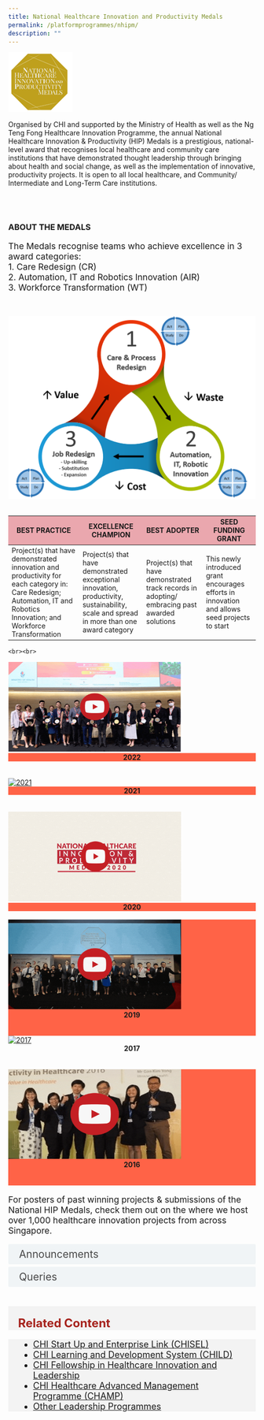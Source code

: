 ```yaml
---
title: National Healthcare Innovation and Productivity Medals
permalink: /platformprogrammes/nhipm/
description: ""
---
```

<div>
<div class="row">
<div class="col"> 
<img src="/images/nhippic.png" class="middle" alt="1st person">
		<div class="header"></div>


</div>
	<div class="col"> 
	<div class="header"><p>Organised by CHI and supported by the Ministry of Health as well as the Ng Teng Fong Healthcare Innovation Programme, the annual National Healthcare Innovation &amp; Productivity (HIP) Medals is a prestigious, national-level award that recognises local healthcare and community care institutions that have demonstrated thought leadership through bringing about health and social change, as well as the implementation of innovative, productivity projects. It is open to all local healthcare, and Community/ Intermediate and Long-Term Care institutions.</p>
 </div><br></div></div>
 </div>
 
<div>
 <div class="row">
<div class="col"> 
<br>
		<div class="header"><h3>ABOUT THE MEDALS </h3>
<p style="font-size: 1.25em">The Medals recognise teams who achieve excellence in 3 award categories:<br>
1.	Care Redesign (CR)<br>
2.	Automation, IT and Robotics Innovation (AIR)<br>
	3.	Workforce Transformation (WT)</p></div><br><p></p>


</div>
	<div class="col"> 
<img src="/images/au_system_innovation.png" alt="1st person"><br>
	<div class="header"><b>
 </b></div><br></div></div>
 <div>
 <table class="table">
  <thead bgcolor="#EAA7AE">
    <tr>
      <th scope="col">BEST PRACTICE</th>
      <th scope="col">EXCELLENCE CHAMPION</th>
      <th scope="col">BEST ADOPTER</th>
			<th scope="col">SEED FUNDING GRANT</th>
    </tr>
  </thead>
  <tbody>
    <tr>
      <td scope="row">Project(s) that have demonstrated innovation and productivity for each category in:
Care Redesign; Automation, IT and Robotics Innovation; and Workforce Transformation</td>
			<td>Project(s) that have demonstrated exceptional innovation, productivity, sustainability, scale and spread in more than one award category</td>
      <td>Project(s) that have demonstrated track records in adopting/ embracing past awarded solutions </td>
			<td>This newly introduced grant encourages efforts in innovation and allows seed projects to start</td>
    </tr>
   
  </tbody>
</table>
</div>
	

	<br><br>
<div class="row">
<div class="col"> 
<a href="https://chiinnovate2023.klobbi.com/"><img src="/images/Nhip/2022gif.gif" style="width:352px; height:182px;" alt="2022"></a><br>
		<div style="background-color:tomato;" class="header"><center><b>2022 </b></center></div><br>
		<div class="para">
</div>
<br>

</div>
	<div class="col"> 
<a href="https://youtube.com/playlist?list=PLTrhD5VOFZmq6mcZpncp68g9FR1-Vi_Sa"><img src="/images/Nhip/2021gif.gif" style="width:352px; height:182px;" alt="2021"></a>
		<br>
	<div style="background-color:tomato;" class="header"><center><b>2021</b></center></div><br>
	<div class="para">
</div>
<br>

</div>
	<div class="col"> 
<a href="https://youtube.com/playlist?list=PLTrhD5VOFZmqv3n_Ncc5Yf_Th372lr8gJ"><img src="/images/Nhip/2020gif.gif" style="width:352px; height:182px;" alt="2020"></a><br>
	<div style="background-color:tomato;" class="header"><center><b>2020</b></center></div><br>
	<div class="para">
</div>
</div></div>

<div class="row">
<div style="background-color:tomato;" class="col"> 
<a href="https://youtube.com/playlist?list=PLTrhD5VOFZmpPGnw2xV5k1XkYflONYLXJ"><img src="/images/Nhip/2019gif.gif" style="width:352px; height:182px;" alt="2019"></a><br>
		<div class="header"><center><b>2019 </b></center></div><br>
		<div class="para">
</div>
<br>

</div>
	<div class="col"> 
<a href="https://youtube.com/playlist?list=PLTrhD5VOFZmohAw0cXSJJZukQLU7EnhMs"><img src="/images/Nhip/2017gif.gif" style="width:352px; height:182px;" alt="2017"></a><br>
	<div class="header"><center><b>2017</b></center></div><br>
	<div class="para">
</div>
<br>

</div>
	<div style="background-color:tomato;" class="col"> 
<a href="https://youtube.com/playlist?list=PLTrhD5VOFZmon339X0ad-1kkAe__Xu4p7"><img src="/images/Nhip/2016gif.gif" style="width:352px; height:182px;" alt="2016"></a><br>
	<div class="header"><center><b>2016</b></center></div><br>
	<div class="para">
</div>
<br></div></div>


<p style="font-size: 1.25em">For posters of past winning projects &amp; submissions of the National HIP Medals, check them out on the   where we host over 1,000 healthcare innovation projects from across Singapore.</p>

<style>

input {
	display: none;
}
label {
	display: block;
	padding: 8px 22px;
	margin: 0 0 5px 0;
	cursor: pointor;
	background: #F0F4F6;
	border-radius: 3px;
	width=100%;
	color: #484848;
	transition: ease .5s;
	font-size: 1.5em;
}

label:hover {
	background: #BD2D37;
	color: #FFF;
}

.accordion-content {
	display: block;
	padding: 8px 22px;
	margin: 0 0 5px 0;
	background: #E2E5F6; 
	border: 1px solid #484848; 
	border-radius: 3px;
	font-size: 1.25em;
}

input + label + .accordion-content {
	display: none;
}

input:checked + label + .accordion-content {
	display: none;
}

input:checked + label + .accordion-content {
	display: block;
}

</style>
<!-- End of accordion -->

<div class="container">

<div>
	<input type="checkbox" id="title1"><label for="title1">Announcements</label>
	<div class="accordion-content">
	<div class="para">This year’s call for submission has closed. Stay tuned for the results post July 2023 and keep an eye on this space for 2024 Call for Submission. 

</div>
	</div>
	<input type="checkbox" id="title2"><label for="title2">Queries</label>
	<div class="accordion-content">
	<div class="para">If you have any queries, please contact the National HIP Secretariat at nhip@chi.sg 
</div>
	</div>

</div></div></div>
<br><br>
<div class="row" style="font-size:24px; font-weight: 700; color: #a6221c; background-color: #f3f3f3; padding: 20px 0px 0px 20px;"> Related Content</div>

<div class="row" style="font-size:18px ;background-color: #f3f3f3; padding: 0px 25px 0px 20px;">
	<ul>
		<li><a href="/platformprogrammes/chisel/">CHI Start Up and Enterprise Link (CHISEL)</a></li>
			<li><a href="/platformprogrammes/child/">CHI Learning and Development System (CHILD)</a></li>
			<li><a href="/platformprogrammes/chi-fellowship/">CHI Fellowship in Healthcare Innovation and Leadership</a></li>
	<li><a href="/platformprogrammes/chi-champ/">CHI Healthcare Advanced Management Programme (CHAMP)</a></li>
	<li><a href="/platformprogrammes/otherprogrammes/">Other Leadership Programmes</a></li>
	</ul>
</div>